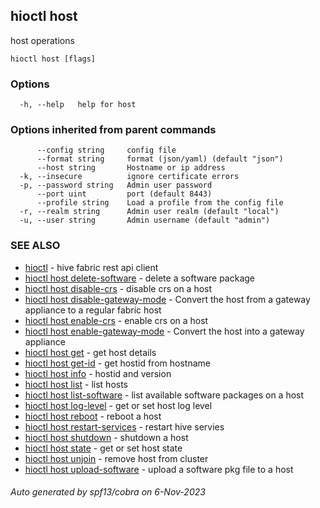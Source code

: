 ## hioctl host

host operations

```
hioctl host [flags]
```

### Options

```
  -h, --help   help for host
```

### Options inherited from parent commands

```
      --config string     config file
      --format string     format (json/yaml) (default "json")
      --host string       Hostname or ip address
  -k, --insecure          ignore certificate errors
  -p, --password string   Admin user password
      --port uint         port (default 8443)
      --profile string    Load a profile from the config file
  -r, --realm string      Admin user realm (default "local")
  -u, --user string       Admin username (default "admin")
```

### SEE ALSO

* [hioctl](hioctl.md)	 - hive fabric rest api client
* [hioctl host delete-software](hioctl_host_delete-software.md)	 - delete a software package
* [hioctl host disable-crs](hioctl_host_disable-crs.md)	 - disable crs on a host
* [hioctl host disable-gateway-mode](hioctl_host_disable-gateway-mode.md)	 - Convert the host from a gateway appliance to a regular fabric host
* [hioctl host enable-crs](hioctl_host_enable-crs.md)	 - enable crs on a host
* [hioctl host enable-gateway-mode](hioctl_host_enable-gateway-mode.md)	 - Convert the host into a gateway appliance
* [hioctl host get](hioctl_host_get.md)	 - get host details
* [hioctl host get-id](hioctl_host_get-id.md)	 - get hostid from hostname
* [hioctl host info](hioctl_host_info.md)	 - hostid and version
* [hioctl host list](hioctl_host_list.md)	 - list hosts
* [hioctl host list-software](hioctl_host_list-software.md)	 - list available software packages on a host
* [hioctl host log-level](hioctl_host_log-level.md)	 - get or set host log level
* [hioctl host reboot](hioctl_host_reboot.md)	 - reboot a host
* [hioctl host restart-services](hioctl_host_restart-services.md)	 - restart hive servies
* [hioctl host shutdown](hioctl_host_shutdown.md)	 - shutdown a host
* [hioctl host state](hioctl_host_state.md)	 - get or set host state
* [hioctl host unjoin](hioctl_host_unjoin.md)	 - remove host from cluster
* [hioctl host upload-software](hioctl_host_upload-software.md)	 - upload a software pkg file to a host

###### Auto generated by spf13/cobra on 6-Nov-2023
